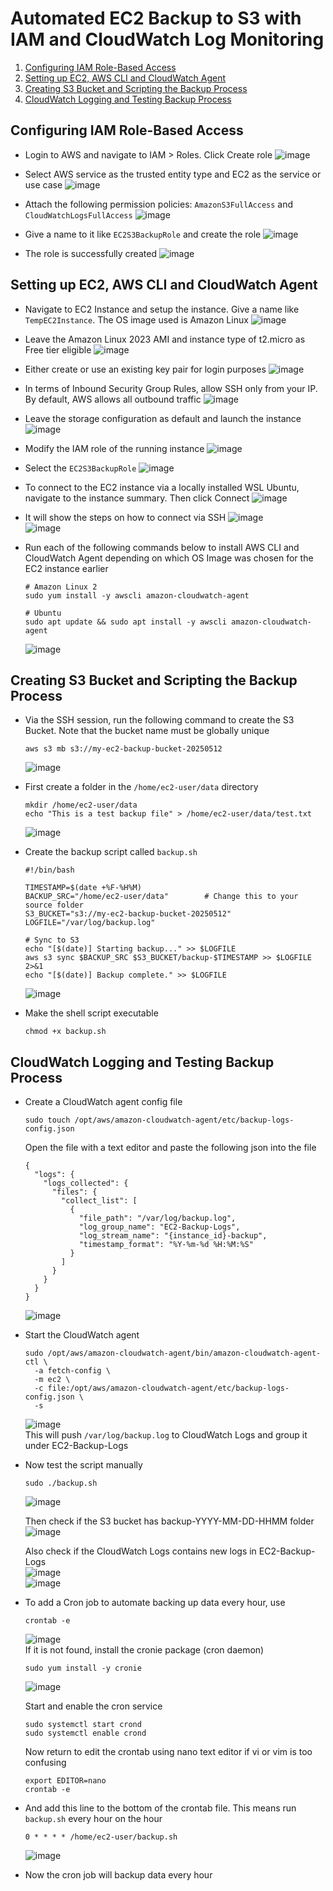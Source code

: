 # Automated EC2 Backup to S3 with IAM and CloudWatch Log Monitoring


1. [Configuring IAM Role-Based Access](#configuring-iam-role-based-access)
2. [Setting up EC2, AWS CLI and CloudWatch Agent](#setting-up-ec2-aws-cli-and-cloudwatch-agent)
3. [Creating S3 Bucket and Scripting the Backup Process](#creating-s3-bucket-and-scripting-the-backup-process)
4. [CloudWatch Logging and Testing Backup Process](#cloudwatch-logging-and-testing-backup-process)


## Configuring IAM Role-Based Access
- Login to AWS and navigate to IAM > Roles. Click Create role
  ![image](https://github.com/user-attachments/assets/df84728f-e282-4dbe-bc41-34daf6f6d6d8) <br />

- Select AWS service as the trusted entity type and EC2 as the service or use case
  ![image](https://github.com/user-attachments/assets/906f617b-7d30-4cb0-85de-3ca18215a581) <br />

- Attach the following permission policies: `AmazonS3FullAccess` and `CloudWatchLogsFullAccess`
  ![image](https://github.com/user-attachments/assets/ea78fa8d-647e-4518-a450-670a21676670) <br />

- Give a name to it like `EC2S3BackupRole` and create the role
  ![image](https://github.com/user-attachments/assets/bd65ee54-feac-4d14-bdf2-76bf3a9328b1) <br />

- The role is successfully created
  ![image](https://github.com/user-attachments/assets/32b77ecd-aac2-42fe-890c-2906e3afb262) <br />



## Setting up EC2, AWS CLI and CloudWatch Agent
- Navigate to EC2 Instance and setup the instance. Give a name like `TempEC2Instance`. The OS image used is Amazon Linux
  ![image](https://github.com/user-attachments/assets/ab94f0fe-491f-4ea5-9163-a63e12262f54) <br />

- Leave the Amazon Linux 2023 AMI and instance type of t2.micro as Free tier eligible
  ![image](https://github.com/user-attachments/assets/002a47ca-bc71-4e08-acd9-4e404b42844c) <br />

- Either create or use an existing key pair for login purposes
  ![image](https://github.com/user-attachments/assets/d4d7c6c6-0605-4c6a-99d5-a4151802c9f9) <br />

- In terms of Inbound Security Group Rules, allow SSH only from your IP. By default, AWS allows all outbound traffic
  ![image](https://github.com/user-attachments/assets/b2a2dfec-69e2-4210-a18d-6b408b950a93) <br />

- Leave the storage configuration as default and launch the instance
  ![image](https://github.com/user-attachments/assets/dd1d2673-dc23-4163-abf0-459a7fb1183f) <br />

- Modify the IAM role of the running instance
  ![image](https://github.com/user-attachments/assets/f3fb1bdd-5be1-430d-9ad7-9344f9baaa22) <br />

- Select the `EC2S3BackupRole`
  ![image](https://github.com/user-attachments/assets/0e9ad572-f88c-4863-b565-dc023da45af7) <br />

- To connect to the EC2 instance via a locally installed WSL Ubuntu, navigate to the instance summary. Then click Connect
  ![image](https://github.com/user-attachments/assets/04e87c0a-fe2a-4da3-9214-7a3490c8cf54) <br />

- It will show the steps on how to connect via SSH
  ![image](https://github.com/user-attachments/assets/b959ed95-e56e-4506-b019-c4524ebceb5d) <br />
  ![image](https://github.com/user-attachments/assets/3f7aee9c-6a1f-4799-a2f3-7bd10576a0c0) <br />

- Run each of the following commands below to install AWS CLI and CloudWatch Agent depending on which OS Image was chosen for the EC2 instance earlier
  ```
  # Amazon Linux 2
  sudo yum install -y awscli amazon-cloudwatch-agent
  
  # Ubuntu
  sudo apt update && sudo apt install -y awscli amazon-cloudwatch-agent
  ```
  ![image](https://github.com/user-attachments/assets/22de8cc0-421c-4b0a-b3d4-07f39977f144)



## Creating S3 Bucket and Scripting the Backup Process
- Via the SSH session, run the following command to create the S3 Bucket. Note that the bucket name must be globally unique
  ```
  aws s3 mb s3://my-ec2-backup-bucket-20250512
  ```
  ![image](https://github.com/user-attachments/assets/2be1f94e-c92e-450a-88dd-33131040fb6c) <br />

- First create a folder in the `/home/ec2-user/data` directory
  ```
  mkdir /home/ec2-user/data
  echo "This is a test backup file" > /home/ec2-user/data/test.txt
  ```
  ![image](https://github.com/user-attachments/assets/441572e5-c631-4140-aff1-5cd536671ad0)

- Create the backup script called `backup.sh`
  ```
  #!/bin/bash
  
  TIMESTAMP=$(date +%F-%H%M)
  BACKUP_SRC="/home/ec2-user/data"        # Change this to your source folder
  S3_BUCKET="s3://my-ec2-backup-bucket-20250512"
  LOGFILE="/var/log/backup.log"
  
  # Sync to S3
  echo "[$(date)] Starting backup..." >> $LOGFILE
  aws s3 sync $BACKUP_SRC $S3_BUCKET/backup-$TIMESTAMP >> $LOGFILE 2>&1
  echo "[$(date)] Backup complete." >> $LOGFILE
  ```
  ![image](https://github.com/user-attachments/assets/ceae9cbe-1654-4c20-9d8f-c9968326f48c)

- Make the shell script executable
  ```
  chmod +x backup.sh
  ```


## CloudWatch Logging and Testing Backup Process
- Create a CloudWatch agent config file
  ```
  sudo touch /opt/aws/amazon-cloudwatch-agent/etc/backup-logs-config.json
  ```
  Open the file with a text editor and paste the following json into the file
  ```
  {
    "logs": {
      "logs_collected": {
        "files": {
          "collect_list": [
            {
              "file_path": "/var/log/backup.log",
              "log_group_name": "EC2-Backup-Logs",
              "log_stream_name": "{instance_id}-backup",
              "timestamp_format": "%Y-%m-%d %H:%M:%S"
            }
          ]
        }
      }
    }
  }
  ```
  ![image](https://github.com/user-attachments/assets/e40094ad-2cb2-42e8-9cbb-ed2fce323101)


- Start the CloudWatch agent
  ```
  sudo /opt/aws/amazon-cloudwatch-agent/bin/amazon-cloudwatch-agent-ctl \
    -a fetch-config \
    -m ec2 \
    -c file:/opt/aws/amazon-cloudwatch-agent/etc/backup-logs-config.json \
    -s
  ```
  ![image](https://github.com/user-attachments/assets/f3f57e30-c95f-4679-8be6-6dba516c7fac) <br />
  This will push `/var/log/backup.log` to CloudWatch Logs and group it under EC2-Backup-Logs

- Now test the script manually
  ```
  sudo ./backup.sh
  ```
  ![image](https://github.com/user-attachments/assets/b5e7d437-bce8-473e-b8f7-204170d19cee) <br />

  Then check if the S3 bucket has backup-YYYY-MM-DD-HHMM folder <br />
  ![image](https://github.com/user-attachments/assets/7788d513-0204-4692-8426-df7fa43c02ff) <br />
  
  Also check if the CloudWatch Logs contains new logs in EC2-Backup-Logs <br />
  ![image](https://github.com/user-attachments/assets/aab0ccf3-e20f-4928-8daf-401281e5dff2) <br />
  ![image](https://github.com/user-attachments/assets/68edf899-6934-484f-a32e-dd04cb562c96) <br />

- To add a Cron job to automate backing up data every hour, use
  ```
  crontab -e
  ```
  ![image](https://github.com/user-attachments/assets/8bda0cb9-5d48-4fd4-93d3-b67dd65b7eea) <br />
  If it is not found, install the cronie package (cron daemon)
  ```
  sudo yum install -y cronie
  ```
  ![image](https://github.com/user-attachments/assets/4e83379e-cf49-429e-a5c1-d800864551d0) <br />

  Start and enable the cron service
  ```
  sudo systemctl start crond
  sudo systemctl enable crond
  ```

  Now return to edit the crontab using nano text editor if vi or vim is too confusing
  ```
  export EDITOR=nano
  crontab -e
  ```

- And add this line to the bottom of the crontab file. This means run `backup.sh` every hour on the hour
  ```
  0 * * * * /home/ec2-user/backup.sh
  ```
  ![image](https://github.com/user-attachments/assets/c14af259-becc-485a-baff-57bc6e193089)


- Now the cron job will backup data every hour

  








